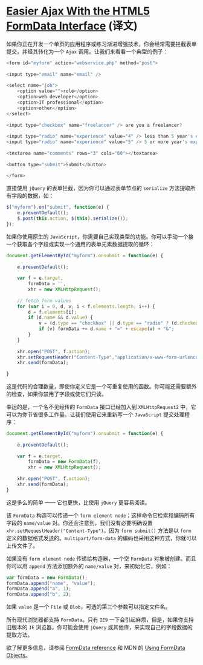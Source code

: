 # [Easier Ajax With the HTML5 FormData Interface][1] (译文)

如果你正在开发一个单页的应用程序或练习渐进增强技术，你会经常需要拦截表单提交，并经其转化为一个 `Ajax` 调用。让我们来看看一个典型的例子：
```javascript
<form id="myform" action="webservice.php" method="post">
 
<input type="email" name="email" />
 
<select name="job">
    <option value="">role</option>
    <option>web developer</option>
    <option>IT professional</option>
    <option>other</option>
</select>
 
<input type="checkbox" name="freelancer" /> are you a freelancer?
 
<input type="radio" name="experience" value="4" /> less than 5 year's experience
<input type="radio" name="experience" value="5" /> 5 or more year's experience
 
<textarea name="comments" rows="3" cols="60"></textarea>
 
<button type="submit">Submit</button>
 
</form>
```
直接使用 `jQuery` 的表单拦截，因为你可以通过表单节点的 `serialize` 方法提取所有字段的数据，如：
```javascript
$("myform").on("submit", function(e) {
    e.preventDefault();
    $.post(this.action, $(this).serialize());
});
```
如果你使用原生的 `JavaScript`，你需要自己实现类型的功能。你可以手动一个接一个获取各个字段或实现一个通用的表单元素数据提取的循环：
```javascript
document.getElementById("myform").onsubmit = function(e) {
 
    e.preventDefault();
     
    var f = e.target,
        formData = '',
        xhr = new XMLHttpRequest();
     
    // fetch form values
    for (var i = 0, d, v; i < f.elements.length; i++) {
        d = f.elements[i];
        if (d.name && d.value) {
            v = (d.type == "checkbox" || d.type == "radio" ? (d.checked ? d.value : '') : d.value);
            if (v) formData += d.name + "=" + escape(v) + "&";
        }
    }
     
    xhr.open("POST", f.action);
    xhr.setRequestHeader("Content-Type","application/x-www-form-urlencoded; charset=UTF-8");
    xhr.send(formData);
 
}
```
这是代码的合理数量，即使你定义它是一个可重复使用的函数。你可能还需要额外的检查，如果你禁用了字段或使它们只读。

幸运的是，一个名不见经传的 `FormData` 接口已经加入到 `XMLHttpRequest2` 中，它可以为你节省很多工作量。让我们使用它来重新写一个 `JavaScript` 提交处理程序：
```javascript
document.getElementById("myform").onsubmit = function(e) {
 
    e.preventDefault();
     
    var f = e.target,
        formData = new FormData(f),
        xhr = new XMLHttpRequest();
     
    xhr.open("POST", f.action);
    xhr.send(formData);
}
```
这是多么的简单 —— 它也更快，比使用 `jQuery` 更容易阅读。

该 `FormData` 构造可以传递一个 `form element node`；这样命令它检索和编码所有字段的 `name/value` 对。你还会注意到，我们没有必要明确设置 `xhr.setRequestHeader("Content-Type")`，因为 `form submit()` 方法是以 `form` 定义的数据格式发送的。`multipart/form-data` 的编码也采用这种方式，你就可以上传文件了。

如果没有 `form element node` 传递给构造器，一个空 `FormData` 对象被创建。而且你可以用 `append` 方法添加额外的 `name/value` 对，来初始化它，例如：
```javascript
var formData = new FormData();
formData.append("name", "value");
formData.append("a", 1);
formData.append("b", 2);
```
如果 `value` 是一个 `File` 或 `Blob`，可选的第三个参数可以指定文件名。

所有现代浏览器都支持 `FormData`。只有 `IE9` 一下会引起麻烦，但是，如果你支持旧版本的 `IE` 浏览器，你可能会使用 `jQuery` 或其他库，来实现自己的字段数据的提取方法。

欲了解更多信息，请参阅 [FormData reference][2] 和 MDN 的 [Using FormData Objects][3]。
 
  [1]: http://www.sitepoint.com/easier-ajax-html5-formdata-interface/
  [2]: https://developer.mozilla.org/en-US/docs/Web/API/FormData
  [3]: https://developer.mozilla.org/en-US/docs/Web/Guide/Using_FormData_Objects
  
 
